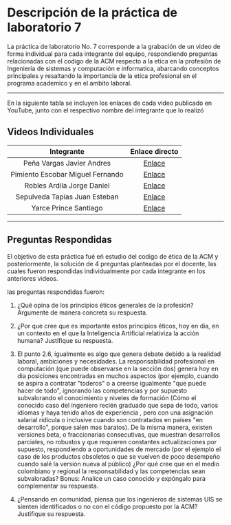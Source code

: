 # Descripción de la práctica de laboratorio 7
La práctica de laboratorio No. 7 corresponde a la grabación de un video de forma individual para cada integrante del equipo, respondiendo preguntas relacionadas con el codigo de la ACM respecto a la etica en la profesión de Ingeniería de sistemas y computación e informatica, abarcando conceptos principales y resaltando la importancia de la etica profesional en el programa academico y en el ambito laboral.

***

En la siguiente tabla se incluyen los enlaces de cada video publicado en YouTube, junto con el respectivo nombre del integrante que lo realizó

## Videos Individuales

|Integrante|Enlace directo|
|:-:|:-:|
|Peña Vargas Javier Andres|[Enlace](https://youtu.be/TnH1TnZsvFE)|
|Pimiento Escobar Miguel Fernando|[Enlace](https://youtu.be/FY75jAO2H4o)|
|Robles Ardila Jorge Daniel|[Enlace](https://youtu.be/wA8ENsT0OAM)|
|Sepulveda Tapias Juan Esteban|[Enlace](https://youtu.be/AZEDbzV2zAs?si=ApHT_4LQC2c-bCMK)|
|Yarce Prince Santiago|[Enlace](https://www.youtube.com/watch?v=tCO5kZ5UurE&ab_channel=SantiagoYarcePrince)|

***

## Preguntas Respondidas

El objetivo de esta práctica fué eñ estudio del codigo de ética de la ACM y posteriormente, la solución de 4 preguntas planteadas por el docente, las cuales fueron respondidas individualmente por cada integrante en los anteriores videos.

las preguntas respondidas fueron:

1. ¿Qué opina de los principios éticos generales de la profesión? Argumente de manera concreta su respuesta.

2. ¿Por que cree que es importante estos principios éticos, hoy en dia, en un contexto en el que la Inteligencia Artificial relativiza la acción humana? Justifique su respuesta.

3. El punto 2.6, igualmente es algo que genera debate debido a la realidad laboral, ambiciones y necesidades. La responsabilidad profesional en computación (que puede observarse en la sección dos) genera hoy en dia posiciones encontradas en muchos aspectos (por ejemplo, cuando se aspira a contratar "toderos" o a creerse igualmente "que puede hacer de todo", ignorando las competencias y por supuesto subvalorando el conocimiento y niveles de formación (Cómo el conocido caso del ingeniero recién graduado que sepa de todo, varios idiomas y haya tenido años de experiencia , pero con una asignación salarial ridícula o inclusive cuando son contratados en países "en desarrollo", porque salen mas baratos). De la misma manera, existen versiones beta, o fraccionarias consecutivas, que muestran desarrollos parciales, no robustos y que requieren constantes actualizaciones por supuesto, respondiendo a oportunidades de mercado (por el ejemplo el caso de los productos obsoletos o que se vuelven de poco desempeño cuando salé la versión nueva al público) ¿Por qué cree que en el medio colombiano y regional la responsabilidad y las competencias sean subvaloradas? Bonus: Analice un caso conocido y expóngalo para complementar su respuesta.

4. ¿Pensando en comunidad, piensa que los ingenieros de sistemas UIS se sienten identificados o no con el código propuesto por la ACM? Justifique su respuesta.
